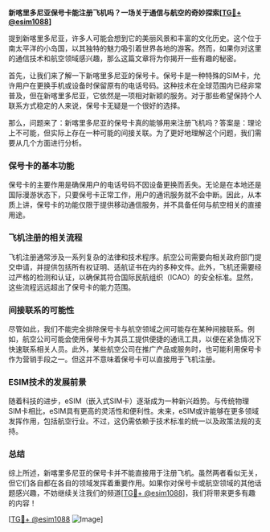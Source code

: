 **新喀里多尼亚保号卡能注册飞机吗？一场关于通信与航空的奇妙探索[[TG💪+ @esim1088](https://t.me/s/esim1088)]**

提到新喀里多尼亚，许多人可能会想到它的美丽风景和丰富的文化历史。这个位于南太平洋的小岛国，以其独特的魅力吸引着世界各地的游客。然而，如果你对这里的通信技术和航空领域感兴趣，那么这篇文章将为你揭开一些有趣的秘密。

首先，让我们来了解一下新喀里多尼亚的保号卡。保号卡是一种特殊的SIM卡，允许用户在更换手机或设备时保留原有的电话号码。这种技术在全球范围内已经非常普及，但在新喀里多尼亚，它依然是一项相对新颖的服务。对于那些希望保持个人联系方式稳定的人来说，保号卡无疑是一个很好的选择。

那么，问题来了：新喀里多尼亚的保号卡真的能够用来注册飞机吗？答案是：理论上不可能，但实际上存在一种可能的间接关联。为了更好地理解这个问题，我们需要从几个方面进行分析。

### **保号卡的基本功能**
保号卡的主要作用是确保用户的电话号码不因设备更换而丢失。无论是在本地还是国际漫游状态下，只要保号卡正常工作，用户的通讯服务就不会中断。因此，从本质上讲，保号卡的功能仅限于提供移动通信服务，并不具备任何与航空相关的直接用途。

### **飞机注册的相关流程**
飞机注册通常涉及一系列复杂的法律和技术程序。航空公司需要向相关政府部门提交申请，并提供包括所有权证明、适航证书在内的多种文件。此外，飞机还需要经过严格的检测和认证，以确保其符合国际民航组织（ICAO）的安全标准。显然，这些流程远远超出了保号卡的能力范围。

### **间接联系的可能性**
尽管如此，我们不能完全排除保号卡与航空领域之间可能存在某种间接联系。例如，航空公司可能会使用保号卡为其员工提供便捷的通讯工具，以便在紧急情况下快速联系相关人员。此外，某些航空公司在推广产品或服务时，也可能利用保号卡作为营销手段之一。但这并不意味着保号卡可以直接用于飞机注册。

### **ESIM技术的发展前景**
随着科技的进步，eSIM（嵌入式SIM卡）逐渐成为一种新兴趋势。与传统物理SIM卡相比，eSIM具有更高的灵活性和便利性。未来，eSIM或许能够在更多领域发挥作用，包括航空行业。不过，这仍需依赖于技术标准的统一以及政策法规的支持。

### **总结**
综上所述，新喀里多尼亚的保号卡并不能直接用于注册飞机。虽然两者看似无关，但它们各自都在各自的领域发挥着重要作用。如果你对保号卡或航空领域的其他话题感兴趣，不妨继续关注我们的频道[[TG💪+ @esim1088](https://t.me/s/esim1088)]，我们将带来更多有趣的内容！

[[TG💪+ @esim1088](https://t.me/s/esim1088) ![Image](https://i.postimg.cc/4NQfJmqS/Snipaste-2025-05-13-00-14-12.png)]